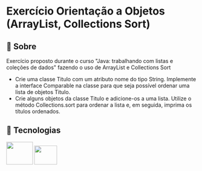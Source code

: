 <h1>Exercício Orientação a Objetos (ArrayList, Collections Sort)</h1>

<h2>📃 Sobre</h2>
<p>Exercício proposto durante o curso "Java: trabalhando com listas e coleções de dados" fazendo o uso de ArrayList e Collections Sort</p>

  - Crie uma classe Titulo com um atributo nome do tipo String. Implemente a interface Comparable na classe para que seja possível ordenar uma lista de objetos Titulo.
  - Crie alguns objetos da classe Titulo e adicione-os a uma lista. Utilize o método Collections.sort para ordenar a lista e, em seguida, imprima os títulos ordenados.

## 🚀 Tecnologias

<div style="display: inline-block;">
  <img height="60" width="70" src="https://cdn.jsdelivr.net/gh/devicons/devicon/icons/java/java-original-wordmark.svg" />
  <img height="50" width="60" src="https://cdn.jsdelivr.net/gh/devicons/devicon/icons/intellij/intellij-original.svg" />
</div>
<br>
